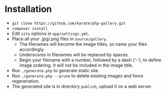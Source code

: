 # Installation
- `git clone https://github.com/karate/php-gallery.git`
- `composer install`
- Edit `site` options in `app/settings.yml`.
- Place all your .jpg/.png files in `source/gallery`.
  - The filenames will become the image titles, so name your files accordingly.
  - Underscores in filenames will be replaced by spaces.
  - Begin your filename with a number, followed by a dash ('-'), to define image ordering. It will not be included in the image title.
- Run `./generate.php` to generate static site.
- Run `./generate.php --prune` to delete existing images and force regeneration.
- The generated site is in directory `publish`, upload it on a web server.
